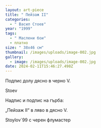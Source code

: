 ```yaml
---
layout: art-piece
title: " Пейзаж II"
categories:
  - " Васил Стоев"
year: "1999"
tags:
  - " Маслени бои"
  - платно
size: " 38х46 см"
thumbnail: /images/uploads/image-002.jpg
gallery:
  - image: /images/uploads/image-002.jpg
date: 2024-02-11T15:46:27.498Z
---
```

Подпис долу дясно в черно V.

Stoev

Надпис и подпис на гърба:

„Пейзаж II“ в ляво в дясно V.

Stoylov`99 с черен флумастер

